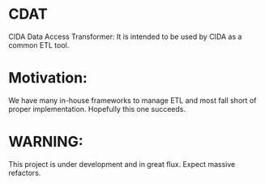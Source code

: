 # CDAT
CIDA Data Access Transformer: It is intended to be used by CIDA as a common ETL tool.

# Motivation: 
We have many in-house frameworks to manage ETL and most fall short of proper implementation.
Hopefully this one succeeds.

# WARNING: 
This project is under development and in great flux. Expect massive refactors.
